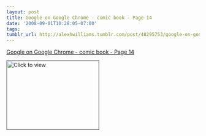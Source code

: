 ```yaml
---
layout: post
title: Google on Google Chrome - comic book - Page 14
date: '2008-09-01T10:28:05-07:00'
tags: 
tumblr_url: http://alexhwilliams.tumblr.com/post/48295753/google-on-google-chrome-comic-book-page-14
---
```

<a href="https://www.iterasi.net/OpenViewer.aspx?sqrlitid=WB5AWJfVS0GEuxgoBnbNig">Google on Google Chrome - comic book - Page 14</a><br/><p><a href="https://www.iterasi.net/OpenViewer.aspx?sqrlitid=WB5AWJfVS0GEuxgoBnbNig" target="_blank"> <img src="http://AssetHost01a.iterasi.net/ec2eb670e447/94d5ad32ba6b/ff6f9e86baa1/bd7db367a3b8/de87a38c-de79-4dc1-918e-385d340cd648/thumbnail.jpg???20080901172835???U8FuvE5piMMx+swbQhjLEgE30nyWscd9zLlbMmhPcmoAKQbKfcRV/FkMsehf8NFEf/I0f8n++qRDNcQEIEHuaBcNKxYkqpy5OGPVNUu+ZcTgxNxoLdO6P9VJmgH/1zL3E9pk4J1hJsKC4VzzmaLnaY+/qYEg83TuSn9alfK0/QU=" width="240" height="180" style="border:solid 1px #666" alt="Click to view"/></a></p>
